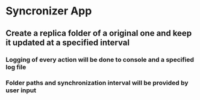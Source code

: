 # Syncronizer App
## Create a replica folder of a original one and keep it updated at a specified interval
### Logging of every action will be done to console and a specified log file
### Folder paths and synchronization interval will be provided by user input
